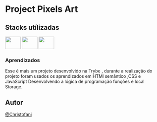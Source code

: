 # Project Pixels Art

## Stacks utílizadas  
<div>
   <img width="50" height="40" src="https://cdn.jsdelivr.net/gh/devicons/devicon/icons/javascript/javascript-original.svg" />
   <img width="50" height="40" src="https://cdn.jsdelivr.net/gh/devicons/devicon/icons/html5/html5-original.svg" />
   <img width="50" height="40" src="https://cdn.jsdelivr.net/gh/devicons/devicon/icons/css3/css3-original.svg" />
</div>

### Aprendizados

Esse é mais um projeto desenvolvido na Trybe , durante a realização do projeto foram usados os aprendizados em HTMl semântico ,CSS e JavaScript
Desenvolvendo a lógica de programação funções e local Storage.

## Autor

[@Christofani](https://github.com/Christofani)
